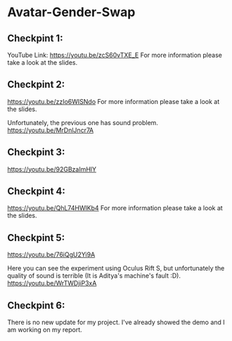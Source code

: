 # Avatar-Gender-Swap

## Checkpint 1:
YouTube Link: https://youtu.be/zcS60vTXE_E
For more information please take a look at the slides. 

## Checkpint 2:
https://youtu.be/zzIo6WISNdo
For more information please take a look at the slides. 

Unfortunately, the previous one has sound problem.
https://youtu.be/MrDnlJncr7A

## Checkpint 3:
https://youtu.be/92GBzaImHlY

## Checkpint 4:
https://youtu.be/QhL74HWlKb4
For more information please take a look at the slides. 

## Checkpint 5:
https://youtu.be/76iQgU2Yi9A

Here you can see the experiment using Oculus Rift S, but unfortunately the quality of sound is terrible (It is Aditya's machine's fault  :D).
https://youtu.be/WrTWDjiP3xA

## Checkpint 6:
There is no new update for my project. I've already showed the demo and I am working on my report.  


